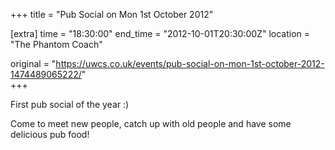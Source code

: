 +++
title = "Pub Social on Mon 1st October 2012"

[extra]
time = "18:30:00"
end_time = "2012-10-01T20:30:00Z"
location = "The Phantom Coach"

original = "https://uwcs.co.uk/events/pub-social-on-mon-1st-october-2012-1474489065222/"    
+++

First pub social of the year :)

Come to meet new people, catch up with old people and have some delicious pub food\!

